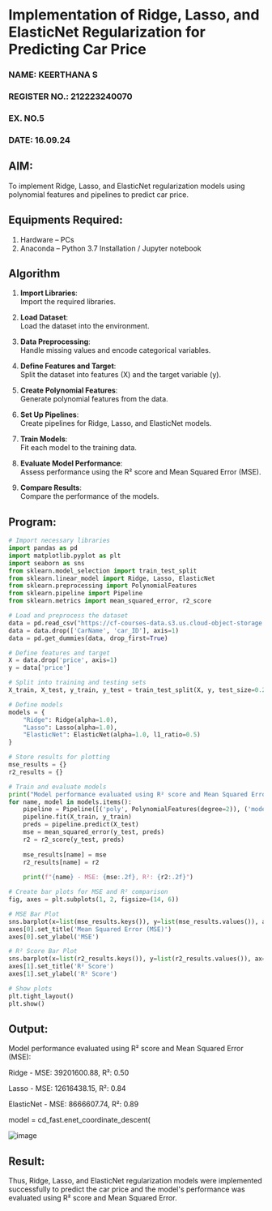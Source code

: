 # Implementation of Ridge, Lasso, and ElasticNet Regularization for Predicting Car Price
<H3>NAME: KEERTHANA S</H3>
<H3>REGISTER NO.: 212223240070</H3>
<H3>EX. NO.5</H3>
<H3>DATE: 16.09.24</H3>

## AIM:
To implement Ridge, Lasso, and ElasticNet regularization models using polynomial features and pipelines to predict car price.

## Equipments Required:
1. Hardware – PCs
2. Anaconda – Python 3.7 Installation / Jupyter notebook

## Algorithm
1. **Import Libraries**:  
   Import the required libraries.

2. **Load Dataset**:  
   Load the dataset into the environment.

3. **Data Preprocessing**:  
   Handle missing values and encode categorical variables.

4. **Define Features and Target**:  
   Split the dataset into features (X) and the target variable (y).

5. **Create Polynomial Features**:  
   Generate polynomial features from the data.

6. **Set Up Pipelines**:  
   Create pipelines for Ridge, Lasso, and ElasticNet models.

7. **Train Models**:  
   Fit each model to the training data.

8. **Evaluate Model Performance**:  
   Assess performance using the R² score and Mean Squared Error (MSE).

9. **Compare Results**:  
   Compare the performance of the models.

## Program:
```py
# Import necessary libraries
import pandas as pd
import matplotlib.pyplot as plt
import seaborn as sns
from sklearn.model_selection import train_test_split
from sklearn.linear_model import Ridge, Lasso, ElasticNet
from sklearn.preprocessing import PolynomialFeatures
from sklearn.pipeline import Pipeline
from sklearn.metrics import mean_squared_error, r2_score

# Load and preprocess the dataset
data = pd.read_csv("https://cf-courses-data.s3.us.cloud-object-storage.appdomain.cloud/IBM-ML240EN-SkillsNetwork/labs/data/CarPrice_Assignment.csv")
data = data.drop(['CarName', 'car_ID'], axis=1)
data = pd.get_dummies(data, drop_first=True)

# Define features and target
X = data.drop('price', axis=1)
y = data['price']

# Split into training and testing sets
X_train, X_test, y_train, y_test = train_test_split(X, y, test_size=0.2, random_state=42)

# Define models
models = {
    "Ridge": Ridge(alpha=1.0),
    "Lasso": Lasso(alpha=1.0),
    "ElasticNet": ElasticNet(alpha=1.0, l1_ratio=0.5)
}

# Store results for plotting
mse_results = {}
r2_results = {}

# Train and evaluate models
print("Model performance evaluated using R² score and Mean Squared Error (MSE):\n")
for name, model in models.items():
    pipeline = Pipeline([('poly', PolynomialFeatures(degree=2)), ('model', model)])
    pipeline.fit(X_train, y_train)
    preds = pipeline.predict(X_test)
    mse = mean_squared_error(y_test, preds)
    r2 = r2_score(y_test, preds)
    
    mse_results[name] = mse
    r2_results[name] = r2
    
    print(f"{name} - MSE: {mse:.2f}, R²: {r2:.2f}")

# Create bar plots for MSE and R² comparison
fig, axes = plt.subplots(1, 2, figsize=(14, 6))

# MSE Bar Plot
sns.barplot(x=list(mse_results.keys()), y=list(mse_results.values()), ax=axes[0], palette='Blues_d')
axes[0].set_title('Mean Squared Error (MSE)')
axes[0].set_ylabel('MSE')

# R² Score Bar Plot
sns.barplot(x=list(r2_results.keys()), y=list(r2_results.values()), ax=axes[1], palette='viridis')
axes[1].set_title('R² Score')
axes[1].set_ylabel('R² Score')

# Show plots
plt.tight_layout()
plt.show()

```

## Output:

Model performance evaluated using R² score and Mean Squared Error (MSE):

Ridge - MSE: 39201600.88, R²: 0.50

Lasso - MSE: 12616438.15, R²: 0.84

ElasticNet - MSE: 8666607.74, R²: 0.89

model = cd_fast.enet_coordinate_descent(

![image](https://github.com/user-attachments/assets/4c149fb2-d9ed-47b9-959e-703411382ce6)

## Result:
Thus, Ridge, Lasso, and ElasticNet regularization models were implemented successfully to predict the car price and the model's performance was evaluated using R² score and Mean Squared Error.
